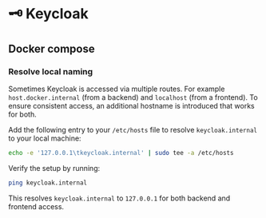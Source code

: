 # 🗝 Keycloak

## Docker compose

### Resolve local naming

Sometimes Keycloak is accessed via multiple routes. For example `host.docker.internal` (from a backend) and `localhost` (from a frontend). To ensure consistent access, an additional hostname is introduced that works for both.

Add the following entry to your `/etc/hosts` file to resolve `keycloak.internal` to your local machine:

```sh
echo -e '127.0.0.1\tkeycloak.internal' | sudo tee -a /etc/hosts
```

Verify the setup by running:

```sh
ping keycloak.internal
```

This resolves `keycloak.internal` to `127.0.0.1` for both backend and frontend access.
